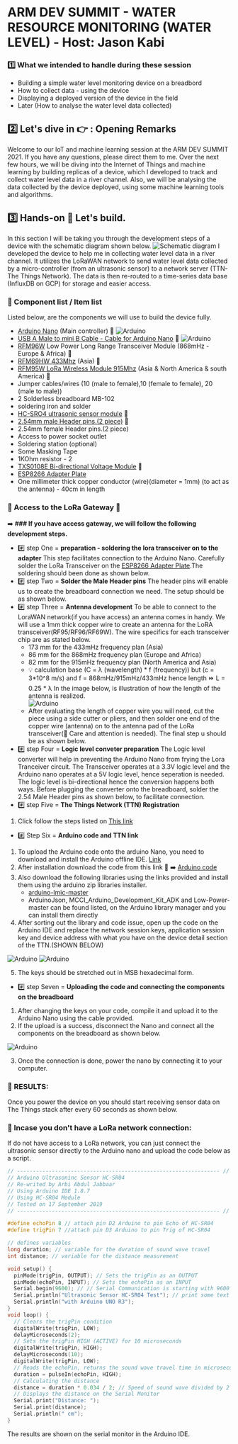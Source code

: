 # ARM DEV SUMMIT - WATER RESOURCE MONITORING (WATER LEVEL) - Host: Jason Kabi
### :one: What we intended to handle during these session
- Building a simple water level monitoring device on a breadbord
- How to collect data - using the device
- Displaying a deployed version of the device in the field
- Later (How to analyse the water level data collected) 
## :two: Let's dive in :point_right: : Opening Remarks
Welcome to our IoT and machine learning session at the ARM DEV SUMMIT 2021. If you have any questions, please direct them to me. 
Over the next few hours, we will be diving into the Internet of Things and machine learning by building replicas of a device, which I developed to track and collect water level data in a river channel. Also, we will be analysing the data collected by the device deployed, using some machine learning tools and algorithms.
## :three: Hands-on :muscle: Let's build.
In this section I will be taking you through the development steps of a device with the schematic diagram shown below.
![Schematic diagram](/assets/img/ard1.PNG)
I developed the device to help me in collecting water level data in a river channel. It utilizes the LoRaWAN network to send water level data collected by a micro-controller (from an ultrasonic sensor) to a network server (TTN-The Things Network). The data is then re-routed to a time-series data base (InfluxDB on GCP) for storage and easier access.

### :arrow_down_small: Component list / Item list
Listed below, are the components we will use to build the device fully.
- [Arduino Nano](https://www.arduino.cc/en/pmwiki.php?n=Main/ArduinoBoardNano) (Main controller) :link:
![Arduino](/assets/img/ard2.jpg)
- [USB A Male to mini B Cable - Cable for Arduino Nano](https://www.electronicscomp.com/usb-a-male-to-mini-b-cable) :link:
![Arduino](/assets/img/ard3.jpg)
- [RFM96W](https://cdn.sparkfun.com/assets/learn_tutorials/8/0/4/RFM95_96_97_98W.pdf) Low Power Long Range Transceiver Module (868mHz - Europe & Africa) :link: 
- [RFM69HW 433Mhz](https://cdn.sparkfun.com/assets/learn_tutorials/8/0/4/RFM95_96_97_98W.pdf) (Asia) :link:
- [RFM95W LoRa Wireless Module 915Mhz](https://cdn.sparkfun.com/assets/learn_tutorials/8/0/4/RFM95_96_97_98W.pdf) (Asia & North America & south America) :link:
- Jumper cables/wires (10 (male to female),10 (female to female), 20 (male to male))
- 2 Solderless breadboard MB-102
- soldering iron and solder
- [HC-SRO4 ultrasonic sensor module](https://www.pixelelectric.com/products/sensors/distance-vision/ultrasonic-proximity-sensor/hc-sr04-ultrasonic-module/) :link:
- [2.54mm male Header pins.(2 piece)](https://www.pixelelectric.com/instruments-tools/wire-and-cables/header-pins/40pin-2-54mm-header-pin-male-straight/) :link:
- 2.54mm female Header pins.(2 piece)
- Access to power socket outlet 
- Soldering station (optional)
- Some Masking Tape 
- 1KOhm resistor - 2
- [TXS0108E Bi-directional Voltage Module](https://www.pixelelectric.com/sensors/biometric-rotation-current/current-voltage/txs0108e-bi-directional-voltage-module/) :link:
- [ESP8266 Adapter Plate](https://store.nerokas.co.ke/index.php?route=product/product&product_id=1971)
- One millimeter thick copper conductor (wire)(diameter = 1mm) (to act as the antenna) - 40cm in length
### :arrow_down_small: Access to the LoRa Gateway :signal_strength:
:arrow_right: **### If you have access gateway, we will follow the following development steps.** 
- :hash: step One = **preparation - soldering the lora transceiver on to the adapter** 
This step facilitates connection to the Arduino Nano. Carefully solder the LoRa Transceiver on the [ESP8266 Adapter Plate](https://store.nerokas.co.ke/index.php?route=product/product&product_id=1971).The soldering should been done as shown below.
- :hash: step Two = **Solder the Male Header pins**
The header pins will enable us to create the breadboard connection we need. The setup should be as shown below.  
- :hash: step Three = **Antenna development**
To be able to connect to the LoraWAN network(if you have access) an antenna comes in handy. We will use a 1mm thick copper wire to create an antenna for the LoRA transceiver(RF95/RF96/RF69W). The wire specifics for each transceiver chip are as stated below.
   - 173 mm for the 433mHz frequency plan (Asia)
   - 86 mm for the 868mHz frequency plan (Europe and Africa)
   - 82 mm for the 915mHz frequency plan (North America and Asia)
   - :bulb: calculation base (C = λ (wavelength) * f (frequency)) but (c = 3*10^8 m/s) and f = 868mHz/915mHz/433mHz hence length :fast_forward: L = 0.25 * λ
In the image below, is illustration of how the length of the antenna is realized.   
![Arduino](/assets/img/ard4.jpg)
   - After evaluating the length of copper wire you will need, cut the piece using a side cutter or pliers, and then solder one end of the copper wire (antenna) on to the antenna pad of the LoRa transceiver(:red_circle: Care and attention is needed).
The final step u should be as shown below.
- :hash: step Four = **Logic level conveter preparation**
The Logic level converter will help in preventing the Arduino Nano from frying the Lora Tranceiver circuit. The Transceiver operates at a 3.3V logic level and the Arduino nano operates at a 5V logic level, hence seperation is needed. The logic level is bi-directional hence the conversion happens both ways. Before plugging the converter onto the breadboard, solder the 2.54 Male Header pins as shown below, to facilitate connection.
- :hash: step Five = **The Things Network (TTN) Registration**
1. Click follow the steps listed on [This link](https://github.com/DeKUT-DSAIL/arm-dev-summit/blob/main/the%20things%20stack%20v3/README.md)
- :hash: Step Six = **Arduino code and TTN link**
1. To upload the Arduino code onto the arduino Nano, you need to download and install the Arduino offline IDE. [Link](https://www.arduino.cc/en/software)
2. After installation download the code from this link :link:  :arrow_right: [Arduino code](https://github.com/DeKUT-DSAIL/arm-dev-summit/blob/main/water_level_hardware/dev-summit-arduino/dev-summit-arduino.ino)
3. Also download the following libraries using the links provided and install them using the arduino zip libraries installer.
   - [arduino-lmic-master](https://github.com/matthijskooijman/arduino-lmic)
   - ArduinoJson, MCCI_Arduino_Development_Kit_ADK and Low-Power-master can be found listed, on the Arduino library manager and you can install them directly
4. After sorting out the library and code issue, open up the code on the Arduino IDE and replace the network session keys, application session key and device address with what you have on the device detail section of the TTN.(SHOWN BELOW)

![Arduino](/assets/img/ttn10.PNG)
![Arduino](/assets/img/ttn11.PNG)

5. The keys should be stretched out in MSB hexadecimal form.

- :hash: step Seven = **Uploading the code and connecting the components on the breadboard**
1. After changing the keys on your code, compile it and upload it to the Arduino Nano using the cable provided. 
2. If the upload is a success, disconnect the Nano and connect all the components on the breadboard as shown below. 

![Arduino](/assets/img/circuit.PNG)

3. Once the connection is done, power the nano by connecting it to your computer.
### :arrow_down_small: RESULTS:
Once you power the device on you should start receiving sensor data on The Things stack after every 60 seconds as shown below.

### :arrow_down_small: Incase you don't have a LoRa network connection:
If do not have access to a LoRa network, you can just connect the ultrasonic sensor directly to the Arduino nano and upload the code below as a script.
``` cpp
// ---------------------------------------------------------------- //
// Arduino Ultrasoninc Sensor HC-SR04
// Re-writed by Arbi Abdul Jabbaar
// Using Arduino IDE 1.8.7
// Using HC-SR04 Module
// Tested on 17 September 2019
// ---------------------------------------------------------------- //

#define echoPin 8 // attach pin D2 Arduino to pin Echo of HC-SR04
#define trigPin 7 //attach pin D3 Arduino to pin Trig of HC-SR04

// defines variables
long duration; // variable for the duration of sound wave travel
int distance; // variable for the distance measurement

void setup() {
  pinMode(trigPin, OUTPUT); // Sets the trigPin as an OUTPUT
  pinMode(echoPin, INPUT); // Sets the echoPin as an INPUT
  Serial.begin(9600); // // Serial Communication is starting with 9600 of baudrate speed
  Serial.println("Ultrasonic Sensor HC-SR04 Test"); // print some text in Serial Monitor
  Serial.println("with Arduino UNO R3");
}
void loop() {
  // Clears the trigPin condition
  digitalWrite(trigPin, LOW);
  delayMicroseconds(2);
  // Sets the trigPin HIGH (ACTIVE) for 10 microseconds
  digitalWrite(trigPin, HIGH);
  delayMicroseconds(10);
  digitalWrite(trigPin, LOW);
  // Reads the echoPin, returns the sound wave travel time in microseconds
  duration = pulseIn(echoPin, HIGH);
  // Calculating the distance
  distance = duration * 0.034 / 2; // Speed of sound wave divided by 2 (go and back)
  // Displays the distance on the Serial Monitor
  Serial.print("Distance: ");
  Serial.print(distance);
  Serial.println(" cm");
}
```
The results are shown on the serial monitor in the Arduino IDE.
      





